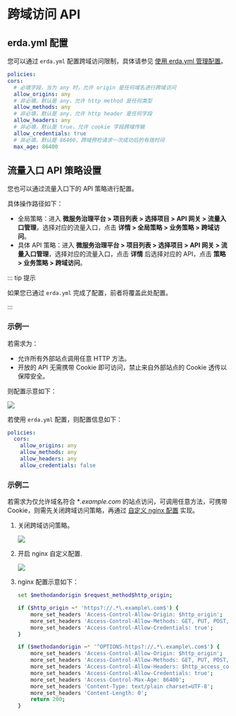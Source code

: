 # 跨域访问 API

## erda.yml 配置

您可以通过 `erda.yml` 配置跨域访问限制，具体请参见 [使用 erda.yml 管理配置](./config.md)。

```yaml
policies:
cors:
  # 必填字段，当为 any 时，允许 origin 是任何域名进行跨域访问
  allow_origins: any
  # 非必填，默认是 any，允许 http method 是任何类型
  allow_methods: any
  # 非必填，默认是 any，允许 http header 是任何字段
  allow_headers: any
  # 非必填，默认是 true，允许 cookie 字段跨域传输
  allow_credentials: true
  # 非必填，默认是 86400，跨域预检请求一次成功后的有效时间
  max_age: 86400
```

## 流量入口 API 策略设置

您也可以通过流量入口下的 API 策略进行配置。

具体操作路径如下：

- 全局策略：进入 **微服务治理平台 > 项目列表 > 选择项目 > API 网关 > 流量入口管理**，选择对应的流量入口，点击 **详情 > 全局策略 > 业务策略 > 跨域访问**。
- 具体 API 策略：进入 **微服务治理平台 > 项目列表 > 选择项目 > API 网关 > 流量入口管理**，选择对应的流量入口，点击 **详情** 后选择对应的 API，点击 **策略 > 业务策略 > 跨域访问**。

::: tip 提示

如果您已通过 `erda.yml` 完成了配置，前者将覆盖此处配置。

:::

### 示例一

若需求为：

- 允许所有外部站点调用任意 HTTP 方法。
- 开放的 API 无需携带 Cookie 即可访问，禁止来自外部站点的 Cookie 透传以保障安全。

则配置示意如下：

![](https://terminus-paas.oss-cn-hangzhou.aliyuncs.com/paas-doc/2021/08/17/736f1b9e-1d6d-41a1-9d88-69d69fa8958b.png)

若使用 `erda.yml` 配置，则配置信息如下：

```yaml
policies:
  cors:
    allow_origins: any
    allow_methods: any
    allow_headers: any
    allow_credentials: false
```

### 示例二

若需求为仅允许域名符合 \*_.example.com_ 的站点访问，可调用任意方法，可携带 Cookie，则需先关闭跨域访问策略，再通过 [自定义 nginx 配置](../../guides/apigw/policy.md#自定义-nginx-配置) 实现。

1. 关闭跨域访问策略。

   ![](https://terminus-paas.oss-cn-hangzhou.aliyuncs.com/paas-doc/2021/08/17/69e128ce-ce19-400c-90d7-a32ea27d5b75.png)

2. 开启 nginx 自定义配置.

   ![](https://terminus-paas.oss-cn-hangzhou.aliyuncs.com/paas-doc/2021/08/17/42c11947-3d3f-4a44-8b0e-f67a123e115a.png)

3. nginx 配置示意如下：

   ```bash
   set $methodandorigin $request_method$http_origin;
   
   if ($http_origin ~* 'https?://.*\.example\.com$') {
       more_set_headers 'Access-Control-Allow-Origin: $http_origin';
       more_set_headers 'Access-Control-Allow-Methods: GET, PUT, POST, DELETE, PATCH, OPTIONS';
       more_set_headers 'Access-Control-Allow-Credentials: true';
   }
   
   if ($methodandorigin ~* '^OPTIONS-https?://.*\.example\.com$') {
       more_set_headers 'Access-Control-Allow-Origin: $http_origin';
       more_set_headers 'Access-Control-Allow-Methods: GET, PUT, POST, DELETE, PATCH, OPTIONS';
       more_set_headers 'Access-Control-Allow-Headers: $http_access_control_request_headers';
       more_set_headers 'Access-Control-Allow-Credentials: true';
       more_set_headers 'Access-Control-Max-Age: 86400';
       more_set_headers 'Content-Type: text/plain charset=UTF-8';
       more_set_headers 'Content-Length: 0';
       return 200;
   }
   ```
